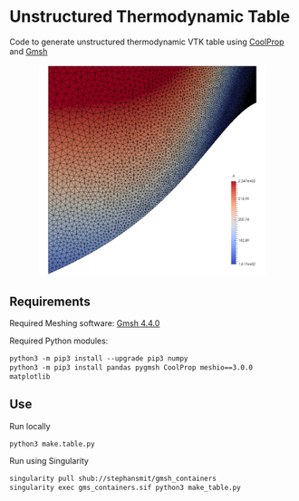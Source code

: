# Unstructured Thermodynamic Table

Code to generate unstructured thermodynamic VTK table using [CoolProp](http://www.coolprop.org/) and [Gmsh](http://gmsh.info/) 
<p align="center">
  <img src="https://github.com/stephansmit/SU2UnstructuredTable/blob/master/table.png" width=400>
</p>


## Requirements
Required Meshing software:
[Gmsh 4.4.0](http://gmsh.info/#Download)

Required Python modules:
```
python3 -m pip3 install --upgrade pip3 numpy
python3 -m pip3 install pandas pygmsh CoolProp meshio==3.0.0 matplotlib
```

## Use
Run locally
~~~
python3 make.table.py
~~~

Run using Singularity
~~~~
singularity pull shub://stephansmit/gmsh_containers
singularity exec gms_containers.sif python3 make_table.py
~~~~


